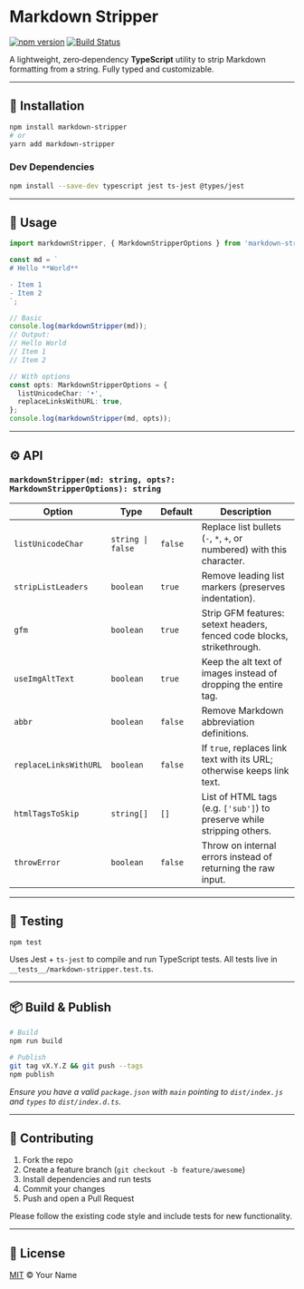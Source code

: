 # Markdown Stripper

[![npm version](https://img.shields.io/npm/v/markdown-stripper.svg)](https://www.npmjs.com/package/markdown-stripper) 
[![Build Status](https://img.shields.io/github/actions/workflow/status/nenorrell/markdown-stripper/pipeline.yml?branch=main)](https://github.com/nenorrell/markdown-stripper/actions/workflows/pipeline.yml?query=branch%3Amain) 

A lightweight, zero‑dependency **TypeScript** utility to strip Markdown formatting from a string. Fully typed and customizable.

---

## 🔧 Installation

```bash
npm install markdown-stripper
# or
yarn add markdown-stripper
```

### Dev Dependencies

```bash
npm install --save-dev typescript jest ts-jest @types/jest
```

---

## 🚀 Usage

```ts
import markdownStripper, { MarkdownStripperOptions } from 'markdown-stripper';

const md = `
# Hello **World**

- Item 1
- Item 2
`;

// Basic
console.log(markdownStripper(md));
// Output:
// Hello World
// Item 1
// Item 2

// With options
const opts: MarkdownStripperOptions = {
  listUnicodeChar: '•',
  replaceLinksWithURL: true,
};
console.log(markdownStripper(md, opts));
```

---

## ⚙️ API

### `markdownStripper(md: string, opts?: MarkdownStripperOptions): string`

| Option                | Type           | Default   | Description                                                                   |
|-----------------------|----------------|-----------|-------------------------------------------------------------------------------|
| `listUnicodeChar`     | `string \| false` | `false`   | Replace list bullets (`-`, `*`, `+`, or numbered) with this character.        |
| `stripListLeaders`    | `boolean`      | `true`    | Remove leading list markers (preserves indentation).                          |
| `gfm`                 | `boolean`      | `true`    | Strip GFM features: setext headers, fenced code blocks, strikethrough.        |
| `useImgAltText`       | `boolean`      | `true`    | Keep the alt text of images instead of dropping the entire tag.               |
| `abbr`                | `boolean`      | `false`   | Remove Markdown abbreviation definitions.                                      |
| `replaceLinksWithURL` | `boolean`      | `false`   | If `true`, replaces link text with its URL; otherwise keeps link text.        |
| `htmlTagsToSkip`      | `string[]`     | `[]`      | List of HTML tags (e.g. `['sub']`) to preserve while stripping others.        |
| `throwError`          | `boolean`      | `false`   | Throw on internal errors instead of returning the raw input.                  |

---

## 🧪 Testing

```bash
npm test
```

Uses Jest + `ts-jest` to compile and run TypeScript tests. All tests live in `__tests__/markdown-stripper.test.ts`.

---

## 📦 Build & Publish

```bash
# Build
npm run build

# Publish
git tag vX.Y.Z && git push --tags
npm publish
```

*Ensure you have a valid `package.json` with `main` pointing to `dist/index.js` and `types` to `dist/index.d.ts`.*

---

## 🤝 Contributing

1. Fork the repo
2. Create a feature branch (`git checkout -b feature/awesome`)
3. Install dependencies and run tests
4. Commit your changes
5. Push and open a Pull Request

Please follow the existing code style and include tests for new functionality.

---

## 📄 License

[MIT](LICENSE) © Your Name

